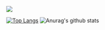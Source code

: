 ![](https://media4.giphy.com/media/ZFtvuSCT2fGVl34Wpi/200w.webp?cid=ecf05e47tnqsko52jq3bqmt8dtyxtthfl35bjh157frgrovb&rid=200w.webp)



[![Top Langs](https://github-readme-stats.vercel.app/api/top-langs/?username=0xWaleed&layout=compact&theme=dark&hide=html&langs_count=10)](https://github.com/anuraghazra/github-readme-stats) ![Anurag's github stats](https://github-readme-stats.vercel.app/api?username=0xWaleed&count_private=true&theme=dark&show_icons=true&include_all_commits=true&show_owner=true)





